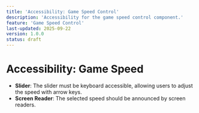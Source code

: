 ```yaml
---
title: 'Accessibility: Game Speed Control'
description: 'Accessibility for the game speed control component.'
feature: 'Game Speed Control'
last-updated: 2025-09-22
version: 1.0.0
status: draft
---
```


# Accessibility: Game Speed

- **Slider**: The slider must be keyboard accessible, allowing users to adjust the speed with arrow keys.
- **Screen Reader**: The selected speed should be announced by screen readers.
